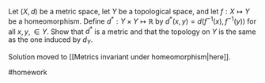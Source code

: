 Let $(X, d)$ be a metric space, let $Y$ be a topological space, and let $f : X \mapsto Y$ be a homeomorphism. Define $d^{*} : Y \times Y \mapsto \mathbb{R}$ by $d^{*}(x, y) = d(f^{-1}(x), f^{-1}(y))$ for all $x, y, \in Y$. Show that $d^{*}$ is a metric and that the topology on $Y$ is the same as the one induced by $d_{Y}$.

Solution moved to [[Metrics invariant under homeomorphism|here]].

#homework